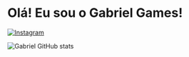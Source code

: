 # Olá! Eu sou o Gabriel Games!

[![Instagram](https://img.shields.io/badge/Instagram-E4405F?style=for-the-badge&logo=instagram&logoColor=white)](https://www.instagram.com/_gabriel_correacs?igsh=am9ob3c1eWFrYmU2)

![Gabriel GitHub stats](https://github-readme-stats.vercel.app/api?username=Gabriel&show_icons=true&theme=dracula)

